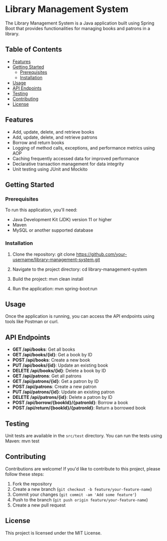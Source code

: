 # Library Management System

The Library Management System is a Java application built using Spring Boot that provides functionalities for managing books and patrons in a library.

## Table of Contents

- [Features](#features)
- [Getting Started](#getting-started)
  - [Prerequisites](#prerequisites)
  - [Installation](#installation)
- [Usage](#usage)
- [API Endpoints](#api-endpoints)
- [Testing](#testing)
- [Contributing](#contributing)
- [License](#license)

## Features

- Add, update, delete, and retrieve books
- Add, update, delete, and retrieve patrons
- Borrow and return books
- Logging of method calls, exceptions, and performance metrics using AOP
- Caching frequently accessed data for improved performance
- Declarative transaction management for data integrity
- Unit testing using JUnit and Mockito

## Getting Started

### Prerequisites

To run this application, you'll need:

- Java Development Kit (JDK) version 11 or higher
- Maven
- MySQL or another supported database

### Installation

1. Clone the repository:
git clone https://github.com/your-username/library-management-system.git


2. Navigate to the project directory:
cd library-management-system


3. Build the project:
mvn clean install


4. Run the application:
mvn spring-boot:run


## Usage

Once the application is running, you can access the API endpoints using tools like Postman or curl.

## API Endpoints

- **GET /api/books**: Get all books
- **GET /api/books/{id}**: Get a book by ID
- **POST /api/books**: Create a new book
- **PUT /api/books/{id}**: Update an existing book
- **DELETE /api/books/{id}**: Delete a book by ID
- **GET /api/patrons**: Get all patrons
- **GET /api/patrons/{id}**: Get a patron by ID
- **POST /api/patrons**: Create a new patron
- **PUT /api/patrons/{id}**: Update an existing patron
- **DELETE /api/patrons/{id}**: Delete a patron by ID
- **POST /api/borrow/{bookId}/{patronId}**: Borrow a book
- **POST /api/return/{bookId}/{patronId}**: Return a borrowed book

## Testing

Unit tests are available in the `src/test` directory. You can run the tests using Maven:
mvn test


## Contributing

Contributions are welcome! If you'd like to contribute to this project, please follow these steps:

1. Fork the repository
2. Create a new branch (`git checkout -b feature/your-feature-name`)
3. Commit your changes (`git commit -am 'Add some feature'`)
4. Push to the branch (`git push origin feature/your-feature-name`)
5. Create a new pull request

## License

This project is licensed under the MIT License.
